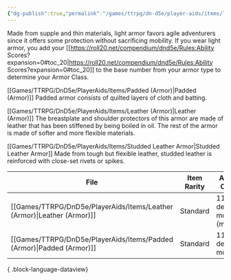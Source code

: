 ```yaml
---
{"dg-publish":true,"permalink":"/games/ttrpg/dn-d5e/player-aids/items/light-armor/","tags":["TTRPG/DND/5e"]}
---
```



Made from supple and thin materials, light armor favors agile adventurers since it offers some protection without sacrificing mobility. If you wear light armor, you add your [[https://roll20.net/compendium/dnd5e/Rules:Ability Scores?expansion=0#toc_20\|https://roll20.net/compendium/dnd5e/Rules:Ability Scores?expansion=0#toc_20]] to the base number from your armor type to determine your Armor Class.  
  
[[Games/TTRPG/DnD5e/PlayerAids/Items/Padded (Armor)\|Padded (Armor)]] Padded armor consists of quilted layers of cloth and batting.  
  
[[Games/TTRPG/DnD5e/PlayerAids/Items/Leather (Armor)\|Leather (Armor)]] The breastplate and shoulder protectors of this armor are made of leather that has been stiffened by being boiled in oil. The rest of the armor is made of softer and more flexible materials.  
  
[[Games/TTRPG/DnD5e/PlayerAids/Items/Studded Leather Armor\|Studded Leather Armor]] Made from tough but flexible leather, studded leather is reinforced with close-set rivets or spikes.

| File                                                                       | Item Rarity | Armor Class               |
| -------------------------------------------------------------------------- | ----------- | ------------------------- |
| [[Games/TTRPG/DnD5e/PlayerAids/Items/Leather (Armor)\|Leather (Armor)]] | Standard    | 11 + dex modifier (max 2) |
| [[Games/TTRPG/DnD5e/PlayerAids/Items/Padded (Armor)\|Padded (Armor)]]   | Standard    | 11 + dex modifier         |

{ .block-language-dataview}